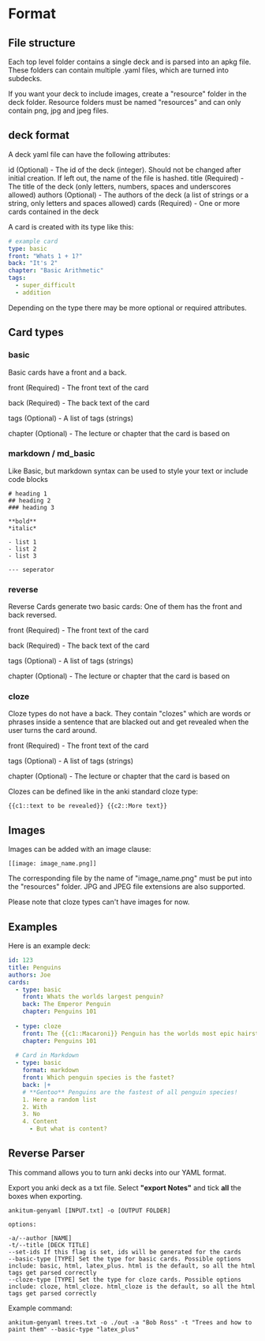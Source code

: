 # Format


## File structure 
Each top level folder contains a single deck and is parsed into an apkg file.
These folders can contain multiple .yaml files, which are turned into subdecks.

If you want your deck to include images, create a "resource" folder in the deck folder. 
Resource folders must be named "resources" and can only contain png, jpg and jpeg files.

## deck format

A deck yaml file can have the following attributes:

id (Optional) - The id of the deck (integer). Should not be changed after initial creation. If left out, the name of the file is hashed.
title (Required) - The title of the deck (only letters, numbers, spaces and underscores allowed)
authors (Optional) - The authors of the deck (a list of strings or a string, only letters and spaces allowed)
cards (Required) - One or more cards contained in the deck

A card is created with its type like this:

```yaml
# example card
type: basic
front: "Whats 1 + 1?"
back: "It's 2"
chapter: "Basic Arithmetic"
tags:
  - super_difficult
  - addition
```

Depending on the type there may be more optional or required attributes.

## Card types

### basic

Basic cards have a front and a back.

front (Required) - The front text of the card

back (Required) - The back text of the card

tags (Optional) - A list of tags (strings)

chapter (Optional) - The lecture or chapter that the card is based on

### markdown / md_basic

Like Basic, but markdown syntax can be used to style your text or include code blocks

```
# heading 1
## heading 2
### heading 3

**bold**
*italic*

- list 1
- list 2
- list 3

--- seperator

```

### reverse

Reverse Cards generate two basic cards: One of them has the front and back reversed.

front (Required) - The front text of the card

back (Required) - The back text of the card

tags (Optional) - A list of tags (strings)

chapter (Optional) - The lecture or chapter that the card is based on

### cloze

Cloze types do not have a back. They contain "clozes" which are words or phrases inside a sentence 
that are blacked out and get revealed when the user turns the card around.

front (Required) - The front text of the card

tags (Optional) - A list of tags (strings)

chapter (Optional) - The lecture or chapter that the card is based on


Clozes can be defined like in the anki standard cloze type: 

```
{{c1::text to be revealed}} {{c2::More text}}
```

## Images

Images can be added with an image clause:

```
[[image: image_name.png]]
```

The corresponding file by the name of "image_name.png" must be put into the "resources" folder.
JPG and JPEG file extensions are also supported.

Please note that cloze types can't have images for now.

## Examples

Here is an example deck:

```yaml
id: 123
title: Penguins
authors: Joe
cards:
  - type: basic
    front: Whats the worlds largest penguin?
    back: The Emperor Penguin
    chapter: Penguins 101
    
  - type: cloze
    front: The {{c1::Macaroni}} Penguin has the worlds most epic hairstyle
    chapter: Penguins 101
  
  # Card in Markdown
  - type: basic
    format: markdown
    front: Which penguin species is the fastet?
    back: |+
    # **Gentoo** Penguins are the fastest of all penguin species!
    1. Here a random list
    2. With
    3. No
    4. Content
      - But what is content?
```

## Reverse Parser

This command allows you to turn anki decks into our YAML format.

Export you anki deck as a txt file. Select **"export Notes"** and tick **all** the boxes when exporting.

```
ankitum-genyaml [INPUT.txt] -o [OUTPUT FOLDER]

options:

-a/--author [NAME]
-t/--title [DECK TITLE]
--set-ids If this flag is set, ids will be generated for the cards
--basic-type [TYPE] Set the type for basic cards. Possible options include: basic, html, latex_plus. html is the default, so all the html tags get parsed correctly
--cloze-type [TYPE] Set the type for cloze cards. Possible options include: cloze, html_cloze. html_cloze is the default, so all the html tags get parsed correctly
```

Example command:
```
ankitum-genyaml trees.txt -o ./out -a "Bob Ross" -t "Trees and how to paint them" --basic-type "latex_plus"
```
